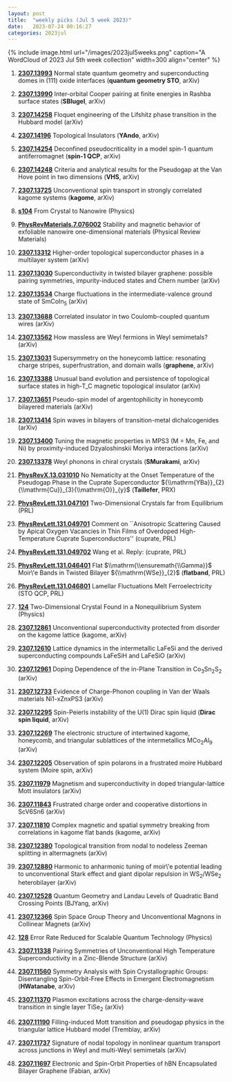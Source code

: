 ```yaml
---
layout: post
title:  "weekly picks (Jul 5 week 2023)"
date:   2023-07-24 00:16:27
categories: 2023jul
---
```



{% include image.html url="/images/2023jul5weeks.png" caption="A WordCloud of 2023 Jul 5th week collection" width=300 align="center" %}




1. **[2307.13993](http://arxiv.org/abs/2307.13993)** Normal state quantum geometry and superconducting domes in (111) oxide interfaces (**quantum geometry STO**, arXiv)

1. **[2307.13990](http://arxiv.org/abs/2307.13990)** Inter-orbital Cooper pairing at finite energies in Rashba surface states (**SBlugel**, arXiv)

1. **[2307.14258](http://arxiv.org/abs/2307.14258)** Floquet engineering of the Lifshitz phase transition in the Hubbard model (arXiv)

1. **[2307.14196](http://arxiv.org/abs/2307.14196)** Topological Insulators (**YAndo**, arXiv)

1. **[2307.14254](http://arxiv.org/abs/2307.14254)** Deconfined pseudocriticality in a model spin-1 quantum antiferromagnet (**spin-1 QCP**, arXiv)

1. **[2307.14248](http://arxiv.org/abs/2307.14248)** Criteria and analytical results for the Pseudogap at the Van Hove point in two dimensions (**VHS**, arXiv)

1. **[2307.13725](http://arxiv.org/abs/2307.13725)** Unconventional spin transport in strongly correlated kagome systems (**kagome**, arXiv)

1. **[s104](https://physics.aps.org/articles/v16/s104)** From Crystal to Nanowire (Physics)

1. **[PhysRevMaterials.7.076002](https://link.aps.org/doi/10.1103/PhysRevMaterials.7.076002)** Stability and magnetic behavior of exfoliable nanowire one-dimensional materials (Physical Review Materials)




1. **[2307.13312](http://arxiv.org/abs/2307.13312)** Higher-order topological superconductor phases in a multilayer system (arXiv)

1. **[2307.13030](http://arxiv.org/abs/2307.13030)** Superconductivity in twisted bilayer graphene: possible pairing symmetries, impurity-induced states and Chern number (arXiv)

1. **[2307.13534](http://arxiv.org/abs/2307.13534)** Charge fluctuations in the intermediate-valence ground state of SmCoIn$_5$ (arXiv)

1. **[2307.13688](http://arxiv.org/abs/2307.13688)** Correlated insulator in two Coulomb-coupled quantum wires (arXiv)

1. **[2307.13562](http://arxiv.org/abs/2307.13562)** How massless are Weyl fermions in Weyl semimetals? (arXiv)

1. **[2307.13031](http://arxiv.org/abs/2307.13031)** Supersymmetry on the honeycomb lattice: resonating charge stripes, superfrustration, and domain walls (**graphene**, arXiv)

1. **[2307.13388](http://arxiv.org/abs/2307.13388)** Unusual band evolution and persistence of topological surface states in high-T_C magnetic topological insulator (arXiv)

1. **[2307.13651](http://arxiv.org/abs/2307.13651)** Pseudo-spin model of argentophilicity in honeycomb bilayered materials (arXiv)

1. **[2307.13414](http://arxiv.org/abs/2307.13414)** Spin waves in bilayers of transition-metal dichalcogenides (arXiv)

1. **[2307.13400](http://arxiv.org/abs/2307.13400)** Tuning the magnetic properties in MPS3 (M = Mn, Fe, and Ni) by proximity-induced Dzyaloshinskii Moriya interactions (arXiv)

1. **[2307.13378](http://arxiv.org/abs/2307.13378)** Weyl phonons in chiral crystals (**SMurakami**, arXiv)

1. **[PhysRevX.13.031010](https://link.aps.org/doi/10.1103/PhysRevX.13.031010)** No Nematicity at the Onset Temperature of the Pseudogap Phase in the Cuprate Superconductor ${\\mathrm{YBa}}_{2}{\\mathrm{Cu}}_{3}{\\mathrm{O}}_{y}$ (**Taillefer**, PRX)

1. **[PhysRevLett.131.047101](https://link.aps.org/doi/10.1103/PhysRevLett.131.047101)** Two-Dimensional Crystals far from Equilibrium (PRL)

1. **[PhysRevLett.131.049701](https://link.aps.org/doi/10.1103/PhysRevLett.131.049701)** Comment on ``Anisotropic Scattering Caused by Apical Oxygen Vacancies in Thin Films of Overdoped High-Temperature Cuprate Superconductors'' (cuprate, PRL)

1. **[PhysRevLett.131.049702](https://link.aps.org/doi/10.1103/PhysRevLett.131.049702)** Wang et al. Reply: (cuprate, PRL)

1. **[PhysRevLett.131.046401](https://link.aps.org/doi/10.1103/PhysRevLett.131.046401)** Flat $\\mathrm{\\ensuremath{\\Gamma}}$ Moir\\'e Bands in Twisted Bilayer ${\\mathrm{WSe}}_{2}$ (**flatband**, PRL)

1. **[PhysRevLett.131.046801](https://link.aps.org/doi/10.1103/PhysRevLett.131.046801)** Lamellar Fluctuations Melt Ferroelectricity (STO QCP, PRL)

1. **[124](https://physics.aps.org/articles/v16/124)** Two-Dimensional Crystal Found in a Nonequilibrium System (Physics)






1. **[2307.12861](http://arxiv.org/abs/2307.12861)** Unconventional superconductivity protected from disorder on the kagome lattice (kagome, arXiv)

1. **[2307.12610](http://arxiv.org/abs/2307.12610)** Lattice dynamics in the intermetallic LaFeSi and the derived superconducting compounds LaFeSiH and LaFeSiO (arXiv)

1. **[2307.12961](http://arxiv.org/abs/2307.12961)** Doping Dependence of the in-Plane Transition in Co$_3$Sn$_2$S$_2$ (arXiv)

1. **[2307.12733](http://arxiv.org/abs/2307.12733)** Evidence of Charge-Phonon coupling in Van der Waals materials Ni1-xZnxPS3 (arXiv)

1. **[2307.12295](http://arxiv.org/abs/2307.12295)** Spin-Peierls instability of the U(1) Dirac spin liquid (**Dirac spin liquid**, arXiv)

1. **[2307.12269](http://arxiv.org/abs/2307.12269)** The electronic structure of intertwined kagome, honeycomb, and triangular sublattices of the intermetallics MCo$_2$Al$_9$ (arXiv)

1. **[2307.12205](http://arxiv.org/abs/2307.12205)** Observation of spin polarons in a frustrated moire Hubbard system (Moire spin, arXiv)

1. **[2307.11979](http://arxiv.org/abs/2307.11979)** Magnetism and superconductivity in doped triangular-lattice Mott insulators (arXiv)

1. **[2307.11843](http://arxiv.org/abs/2307.11843)** Frustrated charge order and cooperative distortions in ScV6Sn6 (arXiv)

1. **[2307.11810](http://arxiv.org/abs/2307.11810)** Complex magnetic and spatial symmetry breaking from correlations in kagome flat bands (kagome, arXiv)

1. **[2307.12380](http://arxiv.org/abs/2307.12380)** Topological transition from nodal to nodeless Zeeman splitting in altermagnets (arXiv)

1. **[2307.12880](http://arxiv.org/abs/2307.12880)** Harmonic to anharmonic tuning of moir\\'e potential leading to unconventional Stark effect and giant dipolar repulsion in WS$_2$/WSe$_2$ heterobilayer (arXiv)

1. **[2307.12528](http://arxiv.org/abs/2307.12528)** Quantum Geometry and Landau Levels of Quadratic Band Crossing Points (BJYang, arXiv)

1. **[2307.12366](http://arxiv.org/abs/2307.12366)** Spin Space Group Theory and Unconventional Magnons in Collinear Magnets (arXiv)

1. **[128](https://physics.aps.org/articles/v16/128)** Error Rate Reduced for Scalable Quantum Technology (Physics)






1. **[2307.11338](http://arxiv.org/abs/2307.11338)** Pairing Symmetries of Unconventional High Temperature Superconductivity in a Zinc-Blende Structure (arXiv)

1. **[2307.11560](http://arxiv.org/abs/2307.11560)** Symmetry Analysis with Spin Crystallographic Groups: Disentangling Spin-Orbit-Free Effects in Emergent Electromagnetism (**HWatanabe**, arXiv)

1. **[2307.11370](http://arxiv.org/abs/2307.11370)** Plasmon excitations across the charge-density-wave transition in single layer TiSe$_2$ (arXiv)

1. **[2307.11190](http://arxiv.org/abs/2307.11190)** Filling-induced Mott transition and pseudogap physics in the triangular lattice Hubbard model (Tremblay, arXiv)

1. **[2307.11737](http://arxiv.org/abs/2307.11737)** Signature of nodal topology in nonlinear quantum transport across junctions in Weyl and multi-Weyl semimetals (arXiv)

1. **[2307.11697](http://arxiv.org/abs/2307.11697)** Electronic and Spin-Orbit Properties of hBN Encapsulated Bilayer Graphene (Fabian, arXiv)
